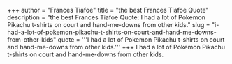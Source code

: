 +++
author = "Frances Tiafoe"
title = "the best Frances Tiafoe Quote"
description = "the best Frances Tiafoe Quote: I had a lot of Pokemon Pikachu t-shirts on court and hand-me-downs from other kids."
slug = "i-had-a-lot-of-pokemon-pikachu-t-shirts-on-court-and-hand-me-downs-from-other-kids"
quote = '''I had a lot of Pokemon Pikachu t-shirts on court and hand-me-downs from other kids.'''
+++
I had a lot of Pokemon Pikachu t-shirts on court and hand-me-downs from other kids.
